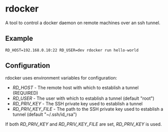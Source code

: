 # rdocker

A tool to control a docker daemon on remote machines over an ssh tunnel.

## Example

```
RD_HOST=192.168.0.10:22 RD_USER=dev rdocker run hello-world
```

## Configuration

rdocker uses environment variables for configuration:

- *RD_HOST* - The remote host with which to establish a tunnel (REQUIRED)
- *RD_USER* - The user with which to establish a tunnel (default "root")
- *RD_PRIV_KEY* - The SSH private key used to establish a tunnel
- *RD_PRIV_KEY_FILE* - The path to the SSH private key used to establish a tunnel (default "~/.ssh/id_rsa")

If both *RD_PRIV_KEY* and *RD_PRIV_KEY_FILE* are set, *RD_PRIV_KEY* is used.